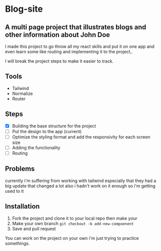 # Blog-site 

## A multi page project that illustrates blogs and other information about John Doe
I made this project to go throw all my react skills and put it on one app and even  learn some like routing and implementing it to the project,.  

I will break the project steps to make it easier to track.

## Tools

* Tailwind
* Normalize
* Router

## Steps
- [x] Building the base structure for the project 
- [ ] Put the design to the app (current)
- [ ] Optimize the styling format and add the responsivity for each screen size
- [ ] Adding the functionality 
- [ ] Routing

## Problems
currently i'm suffering from working with tailwind especially that they had a big update that changed a lot also i hadn't work on it enough so i'm getting used to it

## Installation
1. Fork the project and clone it to your  local repo then make your  
1. Make your own branch `git checkout -b add-new-compoenent`
1. Save and pull request

You can work on the project on your own i'm just trying to practice somethings.